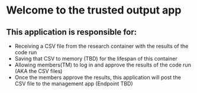 # Welcome to the trusted output app


## This application is responsible for:
- Receiving a CSV file from the research container with the results of the code run
- Saving that CSV to memory (TBD) for the lifespan of this container
- Allowing members(TM) to log in and approve the results of the code run (AKA the CSV files)
- Once the members approve the results, this application will post the CSV file to the management app (Endpoint TBD)

